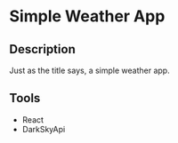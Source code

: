 # Simple Weather App

## Description
Just as the title says, a simple weather app.

## Tools
* React
* DarkSkyApi
